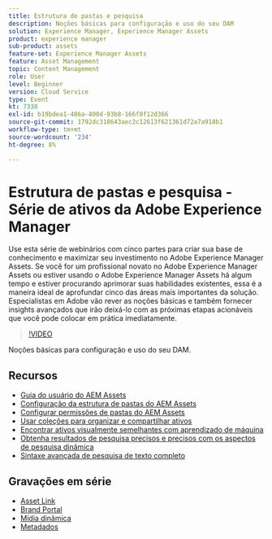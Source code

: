 ```yaml
---
title: Estrutura de pastas e pesquisa
description: Noções básicas para configuração e uso do seu DAM
solution: Experience Manager, Experience Manager Assets
product: experience manager
sub-product: assets
feature-set: Experience Manager Assets
feature: Asset Management
topic: Content Management
role: User
level: Beginner
version: Cloud Service
type: Event
kt: 7338
exl-id: b19bdea1-486a-400d-93b8-166f0f12d366
source-git-commit: 1792dc318643aec2c12613f621361d72a7a918b1
workflow-type: tm+mt
source-wordcount: '234'
ht-degree: 8%

---
```


# Estrutura de pastas e pesquisa - Série de ativos da Adobe Experience Manager

Use esta série de webinários com cinco partes para criar sua base de conhecimento e maximizar seu investimento no Adobe Experience Manager Assets. Se você for um profissional novato no Adobe Experience Manager Assets ou estiver usando o Adobe Experience Manager Assets há algum tempo e estiver procurando aprimorar suas habilidades existentes, essa é a maneira ideal de aprofundar cinco das áreas mais importantes da solução. Especialistas em Adobe vão rever as noções básicas e também fornecer insights avançados que irão deixá-lo com as próximas etapas acionáveis que você pode colocar em prática imediatamente.

>[!VIDEO](https://video.tv.adobe.com/v/332135/?quality=12&learn=on&hidetitle=true)

Noções básicas para configuração e uso do seu DAM.

## Recursos

* [Guia do usuário do AEM Assets](https://experienceleague.adobe.com/docs/experience-manager-65/assets/home.html)
* [Configuração da estrutura de pastas do AEM Assets](https://experienceleague.adobe.com/docs/experience-manager-learn/assets/configuring/baseline-folders.html)
* [Configurar permissões de pastas do AEM Assets](https://experienceleague.adobe.com/docs/experience-manager-learn/assets/configuring/baseline-permissions.html?lang=pt-BR)
* [Usar coleções para organizar e compartilhar ativos](https://experienceleague.adobe.com/docs/experience-manager-learn/assets/search-and-discovery/collections.html)
* [Encontrar ativos visualmente semelhantes com aprendizado de máquina](https://experienceleague.adobe.com/docs/experience-manager-learn/assets/search-and-discovery/search.html)
* [Obtenha resultados de pesquisa precisos e precisos com os aspectos de pesquisa dinâmica](https://experienceleague.adobe.com/docs/experience-manager-learn/assets/search-and-discovery/search.html)
* [Sintaxe avançada de pesquisa de texto completo](https://experienceleague.adobe.com/docs/experience-manager-64/assets/using/gql-search.html?lang=en#using)

## Gravações em série

* [Asset Link](asset-link.md)
* [Brand Portal](brand-portal.md)
* [Mídia dinâmica](dynamic-media.md)
* [Metadados](metadata.md)
